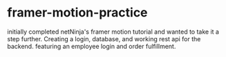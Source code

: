 # framer-motion-practice

initially completed netNinja's framer motion tutorial and wanted to take it a step further.
Creating a login, database, and working rest api for the backend. featuring an employee login and order fulfillment. 
